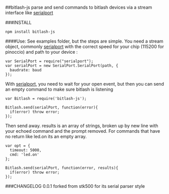 ##bitlash-js
parse and send commands to bitlash devices via a stream interface like [serialport](https://www.npmjs.com/package/serialport)

###INSTALL
```
npm install bitlash-js
```

####Use:
See examples folder, but the steps are simple. You need a stream object, commonly [serialport](https://www.npmjs.com/package/serialport) with the correct speed for your chip (115200 for pinoccio) and path to your device  :
```
var SerialPort = require("serialport");
var serialPort = new SerialPort.SerialPort(path, {
  baudrate: baud
});
```

With [serialport](https://www.npmjs.com/package/serialport), you need to wait for your open event, but then you can send an empty command to make sure bitlash is listening
```
var Bitlash = require('bitlash-js');

Bitlash.send(serialPort, function(error){
  if(error) throw error;
});
```

Then send away. results is an array of strings, broken up by new line with your echoed command and the prompt removed. For commands that have no return like led.on its an empty array.

```
var opt = {
  timeout: 5000,
  cmd: 'led.on'
};

Bitlash.send(serialPort, function(error, results){
  if(error) throw error;
});

```

###CHANGELOG
0.0.1 
forked from stk500 for its serial parser style


